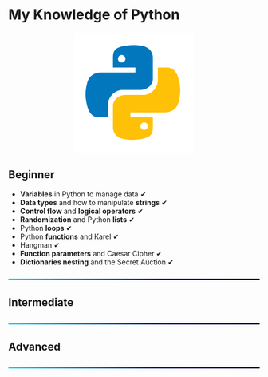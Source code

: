 # My Knowledge of Python

<div align="center">
<img src="../img/skills/python.svg" alt="python" width="240" height="240"/>
</div>

## Beginner

- **Variables** in Python to manage data ✔
- **Data types** and how to manipulate **strings** ✔
- **Control flow** and **logical operators** ✔
- **Randomization** and Python **lists** ✔
- Python **loops** ✔
- Python **functions** and Karel ✔
- Hangman ✔
- **Function parameters** and Caesar Cipher ✔
- **Dictionaries nesting** and the Secret Auction ✔

![BackGround](../img/Line.png)

## Intermediate

![BackGround](../img/Line.png)

## Advanced

![BackGround](../img/Line.png)
